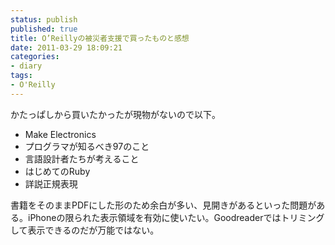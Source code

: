```yaml
---
status: publish
published: true
title: O’Reillyの被災者支援で買ったものと感想
date: 2011-03-29 18:09:21
categories:
- diary
tags:
- O'Reilly
---
```

かたっぱしから買いたかったが現物がないので以下。
<ul>
	<li>Make Electronics</li>
	<li>プログラマが知るべき97のこと</li>
	<li>言語設計者たちが考えること</li>
	<li>はじめてのRuby</li>
	<li>詳説正規表現</li>
</ul>
書籍をそのままPDFにした形のため余白が多い、見開きがあるといった問題がある。iPhoneの限られた表示領域を有効に使いたい。Goodreaderではトリミングして表示できるのだが万能ではない。
